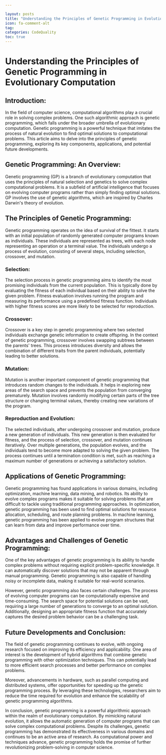 ```yaml
---

layout: posts
title: "Understanding the Principles of Genetic Programming in Evolutionary Computation"
icon: fa-comment-alt
tag:      
categories: CodeQuality
toc: true
---
```




# Understanding the Principles of Genetic Programming in Evolutionary Computation

## Introduction:
In the field of computer science, computational algorithms play a crucial role in solving complex problems. One such algorithmic approach is genetic programming, which falls under the broader umbrella of evolutionary computation. Genetic programming is a powerful technique that imitates the process of natural evolution to find optimal solutions to computational problems. This article aims to delve into the principles of genetic programming, exploring its key components, applications, and potential future developments.

## Genetic Programming: An Overview:
Genetic programming (GP) is a branch of evolutionary computation that uses the principles of natural selection and genetics to solve complex computational problems. It is a subfield of artificial intelligence that focuses on evolving computer programs rather than simply finding optimal solutions. GP involves the use of genetic algorithms, which are inspired by Charles Darwin's theory of evolution.

## The Principles of Genetic Programming:
Genetic programming operates on the idea of survival of the fittest. It starts with an initial population of randomly generated computer programs known as individuals. These individuals are represented as trees, with each node representing an operation or a terminal value. The individuals undergo a process of evolution, consisting of several steps, including selection, crossover, and mutation.

### Selection:
The selection process in genetic programming aims to identify the most promising individuals from the current population. This is typically done by evaluating the fitness of each individual based on their ability to solve the given problem. Fitness evaluation involves running the program and measuring its performance using a predefined fitness function. Individuals with higher fitness scores are more likely to be selected for reproduction.

### Crossover:
Crossover is a key step in genetic programming where two selected individuals exchange genetic information to create offspring. In the context of genetic programming, crossover involves swapping subtrees between the parents' trees. This process introduces diversity and allows the combination of different traits from the parent individuals, potentially leading to better solutions.

### Mutation:
Mutation is another important component of genetic programming that introduces random changes to the individuals. It helps in exploring new areas of the search space and prevents the population from converging prematurely. Mutation involves randomly modifying certain parts of the tree structure or changing terminal values, thereby creating new variations of the program.

### Reproduction and Evolution:
The selected individuals, after undergoing crossover and mutation, produce a new generation of individuals. This new generation is then evaluated for fitness, and the process of selection, crossover, and mutation continues iteratively. Over multiple generations, the population evolves, and the individuals tend to become more adapted to solving the given problem. The process continues until a termination condition is met, such as reaching a maximum number of generations or achieving a satisfactory solution.

## Applications of Genetic Programming:
Genetic programming has found applications in various domains, including optimization, machine learning, data mining, and robotics. Its ability to evolve complex programs makes it suitable for solving problems that are difficult to tackle using traditional programming approaches. In optimization, genetic programming has been used to find optimal solutions for resource allocation, scheduling, and route planning problems. In machine learning, genetic programming has been applied to evolve program structures that can learn from data and improve performance over time.

## Advantages and Challenges of Genetic Programming:
One of the key advantages of genetic programming is its ability to handle complex problems without requiring explicit problem-specific knowledge. It can automatically discover solutions that may not be apparent through manual programming. Genetic programming is also capable of handling noisy or incomplete data, making it suitable for real-world scenarios.

However, genetic programming also faces certain challenges. The process of evolving computer programs can be computationally expensive and time-consuming. The search space for potential solutions can be vast, requiring a large number of generations to converge to an optimal solution. Additionally, designing an appropriate fitness function that accurately captures the desired problem behavior can be a challenging task.

## Future Developments and Conclusion:
The field of genetic programming continues to evolve, with ongoing research focused on improving its efficiency and applicability. One area of interest is the development of hybrid algorithms that combine genetic programming with other optimization techniques. This can potentially lead to more efficient search processes and better performance on complex problems.

Moreover, advancements in hardware, such as parallel computing and distributed systems, offer opportunities for speeding up the genetic programming process. By leveraging these technologies, researchers aim to reduce the time required for evolution and enhance the scalability of genetic programming algorithms.

In conclusion, genetic programming is a powerful algorithmic approach within the realm of evolutionary computation. By mimicking natural evolution, it allows the automatic generation of computer programs that can solve complex computational problems. Despite its challenges, genetic programming has demonstrated its effectiveness in various domains and continues to be an active area of research. As computational power and techniques advance, genetic programming holds the promise of further revolutionizing problem-solving in computer science.